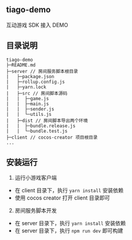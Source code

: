 ## tiago-demo

互动游戏 SDK 接入 DEMO

## 目录说明

```
tiago-demo
├─README.md
├─server // 房间服务脚本根目录
|   ├─package.json
|   ├─rollup.config.js
|   ├─yarn.lock
|   ├─src // 房间脚本源码
|   |  ├─game.js
|   |  ├─main.js
|   |  ├─sender.js
|   |  └─utils.js
|   ├─dist // 房间脚本导出两个环境
|   |  ├─bundle.release.js
|   |  └─bundle.test.js  
├─client // cocos-creator 项目根目录
...
```

## 安装运行

1. 运行小游戏客户端
- 在 client 目录下，执行 `yarn install` 安装依赖
- 使用 cocos creator 打开 client 目录即可

2. 房间服务脚本开发
- 在 server 目录下，执行 `yarn install` 安装依赖
- 在 server 目录下，执行 `npm run dev` 即可构建

